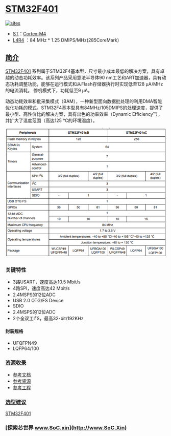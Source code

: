 ﻿# [STM32F401](https://github.com/SoCXin/STM32F401)

[![sites](http://182.61.61.133/link/resources/SoC.png)](http://www.SoC.Xin)

* [ST](https://www.st.com/zh/)：[Cortex-M4](https://github.com/SoCXin/Cortex)
* [L4R4](https://github.com/SoCXin/Level) ：84 MHz * 1.25 DMIPS/MHz(285CoreMark)

## [简介](https://github.com/SoCXin/STM32F401/wiki)

[STM32F401](https://github.com/SoCXin/STM32F401) 系列属于STM32F4基本型，尺寸最小成本最低的解决方案，具有卓越的动态功耗效率。该系列产品采用意法半导体90 nm工艺和ART加速器，具有动态功耗调整功能，能够在运行模式和从Flash存储器执行时实现低至128 µA/MHz的电流消耗。 停机模式下，功耗低至9 µA。

动态功耗效率和批采集模式（BAM），一种新型面向数据批处理的利用DMA智能优化功耗的模式。STM32F4基本型具有84MHz/105DMIPS的处理速度，提供了最小型、高性价比的解决方案，具有出色的功率效率（Dynamic Efficiency™），并扩大了温度范围（高达125 °C的环境温度）。


[![sites](docs/STM32F401.png)](https://www.st.com/zh/microcontrollers-microprocessors/STM32F401.html)

### 关键特性

* 3路USART，速度高达10.5 Mbit/s
* 4路SPI，速度高达42 Mbit/s
* 2.4MSPS的12位ADC
* USB 2.0 OTG/FS Device
* SDIO
* 2.4MSPS的12位ADC
* 2个全双工I²S，最高32-bit/192KHz

#### 封装规格

* UFQFPN49
* LQFP64/100


### [资源收录](https://github.com/SoCXin)

* [参考文档](docs/)
* [参考资源](src/)
* [参考工程](project/)

### [选型建议](https://github.com/SoCXin)

[STM32F401](https://github.com/SoCXin/STM32F401)

### [探索芯世界 www.SoC.xin](http://www.SoC.Xin)

